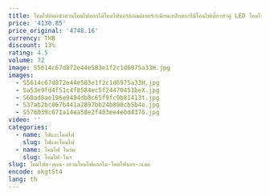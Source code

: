 ```yaml
---
title: โคมไฟติดผนังสวนโคมไฟดอกไม้โคมไฟนอร์ดิกเมดิเตอร์เรเนียนเหล็กดอกไม้โคมไฟเดี่ยวหัวคู่ LED โคมไฟทางเดิน
price: '4130.85'
price_original: '4748.16'
currency: THB
discount: 13%
rating: 4.5
volume: 72
image: S5614c67d872e44e583e1f2c1d6975a33H.jpg
images:
  - S5614c67d872e44e583e1f2c1d6975a33H.jpg
  - Sa53e9fd4f51c4f8584ec5f24470451beX.jpg
  - S60ad8ae196e9494db8c65f9fc9b81413t.jpg
  - S37ab2bc067b441a2897bb24b890cb5b4e.jpg
  - S576039c671a14ea58e2f403ee4e0d4376.jpg
video: ''
categories:
  - name: ไฟและโคมไฟ
    slug: ไฟและโคมไฟ
  - name: โคมไฟ ในร่ม
    slug: โคมไฟ-ในร
slug: โคมไฟต-ดผน-งสวนโคมไฟดอกไม-โคมไฟนอร-กเมด
encode: okgtSt4
lang: th
---
```

  